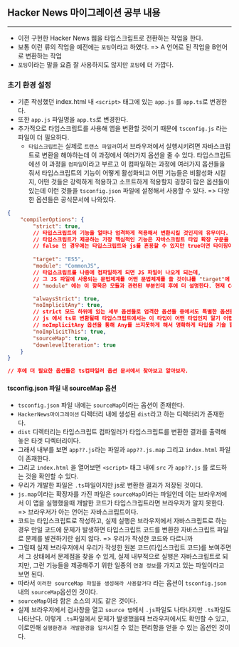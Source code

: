 ## Hacker News 마이그레이션 공부 내용

---

- 이전 구현한 Hacker News 웹을 타입스크립트로 전환하는 작업을 한다.
- 보통 이런 류의 작업을 예전에는 `포팅`이라고 하였다. => A 언어로 된 작업을 B언어로 변환하는 작업
- `포팅`이라는 말을 요즘 잘 사용하지도 않지만 `포팅`에 더 가깝다.

### 초기 환경 설정
- 기존 작성했던 index.html 내 `<script>` 태그에 있는 `app.js` 를 `app.ts`로 변경한다. 
- 또한 `app.js` 파일명을 `app.ts`로 변경한다.
- 추가적으로 타입스크립트를 사용해 앱을 변환할 것이기 때문에 `tsconfig.js` 라는 파일이 더 필요하다.
  - `타입스크립트`는 실제로 `트랜스 파일러`여서 브라우저에서 실행시키려면 자바스크립트로 변환을 해야하는데 이 과정에서 여러가지 옵션을 줄 수 있다. 타입스크립트에선 이 과정을 `컴파일`이라고 부르고 이 컴파일하는 과정에 여러가지 옵션들을 줘서 타입스크립트의 기능이 어떻게 활성화되고 어떤 기능들은 비활성화 시킬지, 어떤 것들은 강력하게 적용하고 소프트하게 적용할지 굉장히 많은 옵션들이 있는데 이런 것들을 `tsconfig.json` 파일에 설정해서 사용할 수 있다. => 다양한 옵션들은 공식문서에 나와있다.

```json
{
    "compilerOptions": {
        "strict": true, 
        // 타입스크립트의 기능을 얼마나 엄격하게 적용해서 변환시킬 것인지의 유무이다. 
        // 타입스크립트가 제공하는 가장 핵심적인 기능은 자바스크립트 타입 확장 구문을 제공하는 것이다.
        // false 인 경우에는 타입스크립트와 js를 혼용할 수 있지만 true이면 타이핑이 필요한 곳에서는 타입을 정해줘야한다.
        
        "target": "ES5",
        "module": "CommonJS",
        // 타입스크립트를 나중에 컴파일하게 되면 JS 파일이 나오게 되는데, 
        // 그 JS 파일에 사용되는 문법체계를 어떤 문법체계를 쓸 것이냐를 "target"에 명시하고
        // "module" 에는 이 항목은 모듈과 관련된 부분인데 후에 더 설명한다. 현재 CommonJS는 디폴트 값이다.

        "alwaysStrict": true,
        "noImplicitAny": true,
        // strict 모드 하위에 있는 세부 옵션들로 엄격한 옵션들 중에서도 특별한 옵션들이다. 이렇게 세부 옵션을 끄고 켤 수 있다. 
        // js 에서 ts로 변환될때 타입스크립트에서는 이 타입이 어떤 타입인지 알기 어렵기 때문에 기본적으로 어떤 타입이든 다 된다 라는 의미에서 Any라는 타입을 가지는데, 
        // noImplicitAny 옵션을 통해 Any를 쓰지못하게 해서 명확하게 타입을 기술 할수 있도록 하는 옵션을 제공한다.
        "noImplicitThis": true,
        "sourceMap": true,
        "downlevelIteration": true
    }
}

// 후에 더 필요한 옵션들은 ts컴파일러 옵션 문서에서 찾아보고 알아보자.
```

#### tsconfig.json 파일 내 sourceMap 옵션
- `tsconfig.json` 파일 내에는 `sourceMap`이라는 옵션이 존재한다.
- `HackerNews마이그레이션` 디렉터리 내에 생성된 `dist`라고 하는 디렉터리가 존재한다. 
- `dist` 디렉터리는 타입스크립트 컴파일러가 타입스크립트를 변환한 결과를 출력해 놓은 타겟 디렉터리이다.
- 그래서 내부를 보면 `app??.js`라는 파일과 `app??.js.map` 그리고 `index.html` 파일이 존재한다.
- 그리고 `index.html` 을 열어보면 `<script>` 태그 내에 `src` 가 `app??.js` 를 로드하는 것을 확인할 수 있다.
- 우리가 개발한 파일은 `.ts`파일이지만 js로 변환한 결과가 저장된 것이다. 
- `js.map`이라는 확장자를 가진 파일은 `sourceMap`이라는 파일인데 이는 브라우저에서 이 앱을 실행했을때 개발한 코드가 타입스크립트라면 브라우저가 알지 못한다. => 브라우저가 아는 언어는 자바스크립트이다.
- 코드는 타입스크립트로 작성하고, 실제 실행은 브라우저에서 자바스크립트로 하는 경우 만일 코드에 문제가 발생하면 타입스크립트 코드를 변환한 자바스크립트 파일로 문제를 발견하기란 쉽지 않다. => 우리가 작성한 코드와 다르니까
- 그럴때 실제 브라우저에서 우리가 작성한 원본 코드(타입스크립트 코드)를 보여주면서 그 상태에서 문제점을 찾을 수 있게, 실제 내부적으로 실행은 자바스크립트로 되지만, 그런 기능들을 제공해주기 위한 일종의 `연결 정보`를 가지고 있는 파일이라고 보면 된다. 
- 따라서 `이러한 sourceMap 파일을 생성해라 사용할거다` 라는 옵션이 `tsconfig.json` 내의 `sourceMap`옵션인 것이다.
- `sourceMap`이라 함은 소스의 지도 같은 것이다.
- 실제 브라우저에서 검사창을 열고 `source 탭`에서 `.js`파일도 나타나지만 `.ts`파일도 나타난다. 이렇게 `.ts`파일에서 문제가 발생했을때 브라우저에서도 확인할 수 있고, 이로인해 `실행환경과 개발환경을 일치`시킬 수 있는 편리함을 얻을 수 있는 옵션인 것이다.